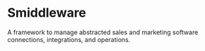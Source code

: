 # Smiddleware
A framework to manage abstracted sales and marketing software connections, integrations, and operations.
